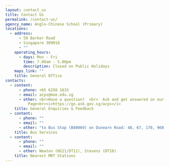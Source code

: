 ```yaml
---
layout: contact_us
title: Contact Us
permalink: /contact-us/
agency_name: Anglo-Chinese School (Primary)
locations:
  - address:
      - 50 Barker Road
      - Singapore 309918
      - ""
    operating_hours:
      - days: Mon - Fri
        time: 7.00am - 5.00pm
        description: Closed on Public Holidays
    maps_link: ""
    title: General Office
contacts:
  - content:
      - phone: +65 6250 1633
      - email: acps@moe.edu.sg
      - other: <br>Have a question?  <br>  Ask and get answered on our Q&A
          Page<br><i>https://go.ask.gov.sg/acps</i>
    title: General Enquiries & Feedback
  - content:
      - phone: ""
      - email: ""
      - other: "to Bus Stop (B40069) on Dunearn Road: 48, 67, 170, 960, 960e, 972M"
    title: Bus Services
  - content:
      - phone: ""
      - email: ""
      - other: Newton (NS21/DT11), Stevens (DT10)
    title: Nearest MRT Stations
---
```

